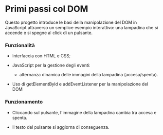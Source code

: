 # Primi passi col DOM
Questo progetto introduce le basi della manipolazione del DOM in JavaScript attraverso un semplice esempio interattivo: una lampadina che si accende e si spegne al click di un pulsante.

### Funzionalità

- Interfaccia con HTML e CSS;

- JavaScript per la gestione degli eventi:

  - alternanza dinamica delle immagini della lampadina (accesa/spenta).

- Uso di getElementById e addEventListener per la manipolazione del DOM

### Funzionamento

- Cliccando sul pulsante, l'immagine della lampadina cambia tra accesa e spenta.

- Il testo del pulsante si aggiorna di conseguenza.



